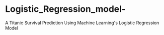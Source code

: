 # Logistic_Regression_model-
A Titanic Survival Prediction Using Machine Learning's Logistic Regression Model
